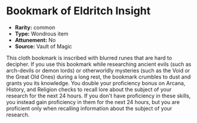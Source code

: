 
# Bookmark of Eldritch Insight

* **Rarity:** common
* **Type:** Wondrous item
* **Attunement:** No
* **Source:** Vault of Magic


This cloth bookmark is inscribed with blurred runes that are hard to decipher. If you use this bookmark while researching ancient evils (such as arch-devils or demon lords) or otherworldly mysteries (such as the Void or the Great Old Ones) during a long rest, the bookmark crumbles to dust and grants you its knowledge. You double your proficiency bonus on Arcana, History, and Religion checks to recall lore about the subject of your research for the next 24 hours. If you don't have proficiency in these skills, you instead gain proficiency in them for the next 24 hours, but you are proficient only when recalling information about the subject of your research.
